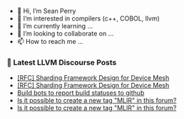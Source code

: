 - 👋 Hi, I’m Sean Perry
- 👀 I’m interested in compilers (c++, COBOL, llvm)
- 🌱 I’m currently learning ...
- 💞️ I’m looking to collaborate on ...
- 📫 How to reach me ...

<!---
s66perry/s66perry is a ✨ special ✨ repository because its `README.md` (this file) appears on your GitHub profile.
You can click the Preview link to take a look at your changes.
--->
### 📕 Latest LLVM Discourse Posts

<!-- DISCOURSE-LLVM:START -->
- [[RFC] Sharding Framework Design for Device Mesh](https://discourse.llvm.org/t/rfc-sharding-framework-design-for-device-mesh/73533?page=3#post_43)
- [[RFC] Sharding Framework Design for Device Mesh](https://discourse.llvm.org/t/rfc-sharding-framework-design-for-device-mesh/73533?page=3#post_42)
- [Build bots to report build statuses to github](https://discourse.llvm.org/t/build-bots-to-report-build-statuses-to-github/73748#post_5)
- [Is it possible to create a new tag &quot;MLIR&quot; in this forum?](https://discourse.llvm.org/t/is-it-possible-to-create-a-new-tag-mlir-in-this-forum/73763#post_4)
- [Is it possible to create a new tag &quot;MLIR&quot; in this forum?](https://discourse.llvm.org/t/is-it-possible-to-create-a-new-tag-mlir-in-this-forum/73763#post_3)
<!-- DISCOURSE-LLVM:END -->
